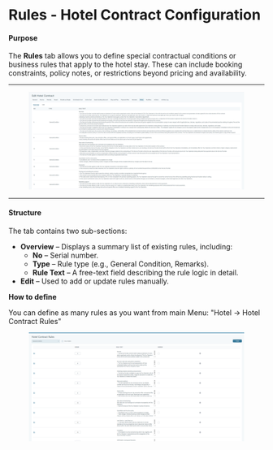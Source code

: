 # Rules - Hotel Contract Configuration

#### Purpose

The **Rules** tab allows you to define special contractual conditions or business rules that apply to the hotel stay. These can include booking constraints, policy notes, or restrictions beyond pricing and availability.

***

<figure><img src="../.gitbook/assets/image (5) (1) (1) (1) (1) (1).png" alt=""><figcaption></figcaption></figure>

***

#### Structure

The tab contains two sub-sections:

* **Overview** – Displays a summary list of existing rules, including:
  * **No** – Serial number.
  * **Type** – Rule type (e.g., General Condition, Remarks).
  * **Rule Text** – A free-text field describing the rule logic in detail.
* **Edit** – Used to add or update rules manually.

**How to define**

You can define as many rules as you want from main Menu: "Hotel -> Hotel Contract Rules"

<figure><img src="../.gitbook/assets/image (6) (1) (1) (1).png" alt=""><figcaption></figcaption></figure>
